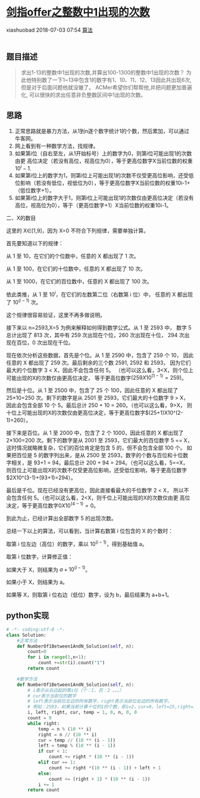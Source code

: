 <div class="blog-article">
    <h1><a href="p.html?p=算法/31剑指offer之整数中1出现的次数" class="title">剑指offer之整数中1出现的次数</a></h1>
    <span class="author">xiashuobad</span>
    <span class="time">2018-07-03 07:54</span>
    <span><a href="tags.html?t=算法" class="tag">算法</a></span>
    </div>
<br/>

## 题目描述 ##
> 求出1-13的整数中1出现的次数,并算出100-1300的整数中1出现的次数？
为此他特别数了一下1~13中包含1的数字有1、10、11、12、13因此共出现6次,
>但是对于后面问题他就没辙了。 ACMer希望你们帮帮他,并把问题更加普遍化,
>可以很快的求出任意非负整数区间中1出现的次数。
## 思路 ##
1. 正常思路就是暴力方法，从1到n逐个数字统计1的个数，然后累加，可以通过牛客网。
2. 网上看到有一种数学方法，找规律。
3. 如果第i位（自右至左，从1开始标号）上的数字为0，则第i位可能出现1的次数由更
高位决定（若没有高位，视高位为0），等于更高位数字X当前位数的权重$10^i-1$.
4. 如果第i位上的数字为1，则第i位上可能出现1的次数不仅受更高位影响，还受低位影响（若没有低位，视低位为0），等于更高位数字X当前位数的权重10i-1+（低位数字+1）。
5. 如果第i位上的数字大于1，则第i位上可能出现1的次数仅由更高位决定（若没有高位，视高位为0），等于（更高位数字+1）X当前位数的权重10i-1。

二、X的数目

这里的 X∈[1,9]，因为 X=0 不符合下列规律，需要单独计算。

首先要知道以下的规律：

从 1 至 10，在它们的个位数中，任意的 X 都出现了 1 次。

从 1 至 100，在它们的十位数中，任意的 X 都出现了 10 次。

从 1 至 1000，在它们的百位数中，任意的 X 都出现了 100 次。

依此类推，从 1 至 $10^i$，在它们的左数第二位（右数第 i 位）中，
任意的 X 都出现了 $10^(i−1)$ 次。

这个规律很容易验证，这里不再多做说明。

接下来以 n=2593,X=5 为例来解释如何得到数学公式。从 1 至 2593 中，
数字 5 总计出现了 813 次，其中有 259 次出现在个位，260 次出现在十位，
294 次出现在百位，0 次出现在千位。

现在依次分析这些数据，首先是个位。从 1 至 2590 中，包含了 259 个 10，
因此任意的 X 都出现了 259 次。最后剩余的三个数 2591, 2592 和 2593，
因为它们最大的个位数字 3 < X，因此不会包含任何 5。
（也可以这么看，3<X，则个位上可能出现的X的次数仅由更高位决定，
等于更高位数字$(259X10^(1-1)=259)$。

然后是十位。从 1 至 2500 中，包含了 25 个 100，因此任意的 X 都出现了 
25×10=250 次。剩下的数字是从 2501 至 2593，它们最大的十位数字 9 > X，
因此会包含全部 10 个 5。最后总计 250 + 10 = 260。（也可以这么看，9>X，
则十位上可能出现的X的次数仅由更高位决定，等于更高位数字$(25+1)X10^(2-1)=260）。

接下来是百位。从 1 至 2000 中，包含了 2 个 1000，因此任意的 X 都出现了 
2×100=200 次。剩下的数字是从 2001 至 2593，它们最大的百位数字 5 == X，
这时情况就略微复杂，它们的百位肯定是包含 5 的，但不会包含全部 100 个。
如果把百位是 5 的数字列出来，是从 2500 至 2593，数字的个数与百位和十位数
字相关，是 93+1 = 94。最后总计 200 + 94 = 294。（也可以这么看，5==X，
则百位上可能出现X的次数不仅受更高位影响，还受低位影响，等于更高位数字
$2X10^(3-1)+(93+1)=294）。

最后是千位。现在已经没有更高位，因此直接看最大的千位数字 2 < X，
所以不会包含任何 5。（也可以这么看，2<X，则千位上可能出现的X的次数仅由更
高位决定，等于更高位数字$0X10^(4-1)=0$。

到此为止，已经计算出全部数字 5 的出现次数。

总结一下以上的算法，可以看到，当计算右数第 i 位包含的 X 的个数时：

取第 i 位左边（高位）的数字，乘以 $10^(i−1)$，得到基础值 a。

取第 i 位数字，计算修正值：

如果大于 X，则结果为 $a+10^(i−1)$。

如果小于 X，则结果为 a。

如果等 X，则取第 i 位右边（低位）数字，设为 b，最后结果为 a+b+1。
## python实现 ##
```python
# -*- coding:utf-8 -*-
class Solution:
    #正常方法
    def NumberOf1Between1AndN_Solution(self, n):
        count=0
        for i in range(1,n+1):
            count +=str(i).count("1")
        return count

    #数学方法
    def NumberOf1Between1AndN_Solution(self, n):
        # i表示从右边起的第i位（个：1，百：2 。。。）
        # cur表示当前位的数字
        # left表示当前位左边的所有数字，right表示当前位右边的所有数字。
        # 例如：2593，如果当前计算十位的1的个数，即i=2，cur=9，left=25,right=3
        i, left, right, cur, temp = 1, 0, n, 0, 0
        count = 0
        while right:
            temp = n % (10 ** i)
            right = n // (10 ** i)
            cur = temp // (10 ** (i - 1))
            left = temp % (10 ** (i - 1))
            if cur < 1:
                count += right * (10 ** (i - 1))
            elif cur == 1:
                count += right *(10 ** (i - 1)) + left + 1
            else:
                count += (right + 1) * (10 ** (i - 1))
            i += 1
        return count
```